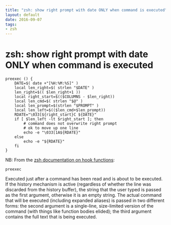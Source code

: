 ```yaml
---
title: "zsh: show right prompt with date ONLY when command is executed"
layout: default
date: 2016-09-07
tags:
- zsh
---
```


# zsh: show right prompt with date ONLY when command is executed

    preexec () {
        DATE=$( date +"[%H:%M:%S]" )
        local len_right=$( strlen "$DATE" )
        len_right=$(( $len_right+1 ))
        local right_start=$(($COLUMNS - $len_right))
        local len_cmd=$( strlen "$@" )
        local len_prompt=$(strlen "$PROMPT" )
        local len_left=$(($len_cmd+$len_prompt))
        RDATE="\033[${right_start}C ${DATE}"
        if [ $len_left -lt $right_start ]; then
            # command does not overwrite right prompt
            # ok to move up one line
            echo -e "\033[1A${RDATE}"
        else
            echo -e "${RDATE}"
        fi
    }

NB: From the [zsh documentation on hook functions](http://zsh.sourceforge.net/Doc/Release/Functions.html#Hook-Functions):

`preexec`

Executed just after a command has been read and is about to be executed. If the
history mechanism is active (regardless of whether the line was discarded from
the history buffer), the string that the user typed is passed as the first
argument, otherwise it is an empty string. The actual command that will be
executed (including expanded aliases) is passed in two different forms: the
second argument is a single-line, size-limited version of the command (with
things like function bodies elided); the third argument contains the full text
that is being executed.
